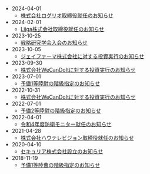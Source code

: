 * 2024-04-01
  * [株式会社ログリオ取締役就任のお知らせ](./2024-04-01.md)
* 2024-02-01
  * [Liiga株式会社取締役就任のお知らせ](./2024-02-01.md)
* 2023-10-25
  * [戦略研究学会入会のお知らせ](./2023-10-25.md)
* 2023-10-05
  * [ジェイファーマ株式会社に対する投資実行のお知らせ](./2023-10-05.md)
* 2023-09-30
  * [株式会社WeCanDoItに対する投資実行のお知らせ](./2023-09-30.md)
* 2023-07-01
  * [予備1等陸尉の階級指定のお知らせ](./2023-07-01.md)
* 2022-10-31
  * [株式会社WeCanDoItに対する投資実行のお知らせ](./2022-10-31.md)
* 2022-07-01
  * [予備2等陸尉の階級指定のお知らせ](./2022-07-01.md)
* 2022-04-01
  * [令和4年度防衛モニター就任のお知らせ](./2022-04-01.md)
* 2021-04-28
  * [株式会社ハウテレビジョン取締役就任のお知らせ](./2021-04-28.md)
* 2020-04-10
  * [セキュリア株式会社設立のお知らせ](./2020-04-10.md)
* 2018-11-19
  * [予備1等陸曹の階級指定のお知らせ](./2018-11-19.md)
